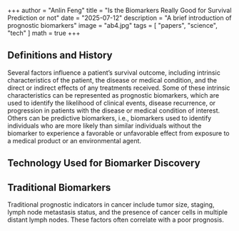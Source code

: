 +++
author = "Anlin Feng"
title = "Is the Biomarkers Really Good for Survival Prediction or not"
date = "2025-07-12"
description = "A brief introduction of prognostic biomarkers"
image = "ab4.jpg"
tags = [
    "papers",
    "science",
    "tech"
]
math = true
+++

## Definitions and History
Several factors influence a patient’s survival outcome, including intrinsic characteristics of the patient, the disease or medical condition, and the direct or indirect effects of any treatments received. Some of these intrinsic characteristics can be represented as prognostic biomarkers, which are used to identify the likelihood of clinical events, disease recurrence, or progression in patients with the disease or medical condition of interest. Others can be predictive biomarkers, i.e., biomarkers used to identify individuals who are more likely than similar individuals without the biomarker to experience a favorable or unfavorable effect from exposure to a medical product or an environmental agent.

## Technology Used for Biomarker Discovery
## Traditional Biomarkers
Traditional prognostic indicators in cancer include tumor size, staging, lymph node metastasis status, and the presence of cancer cells in multiple distant lymph nodes. These factors often correlate with a poor prognosis.
